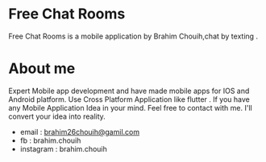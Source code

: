 # Free Chat Rooms 
Free Chat Rooms is a mobile application by Brahim Chouih,chat by texting .

# About me
Expert Mobile app development and have made mobile apps for IOS and Android platform. Use Cross Platform Application like flutter .
If you have any Mobile Application Idea in your mind.
Feel free to contact with me. I'll convert your idea into reality.
 - email : brahim26chouih@gamil.com
 - fb : brahim.chouih
 - instagram : brahim.chouih
